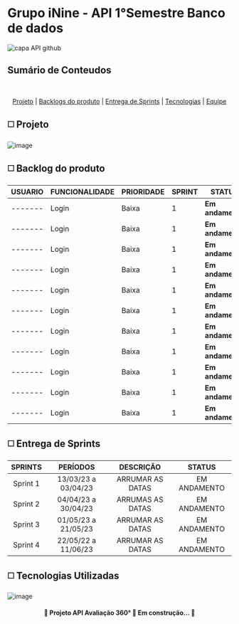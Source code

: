 # Grupo iNine - API 1°Semestre Banco de dados

![capa API github](https://user-images.githubusercontent.com/117841950/227275316-458a96da-ec44-48c8-9f25-ff84fe01f39f.png)

## Sumário de Conteudos 
<br id="topo">
<p align="center">
    <a href="#sobre">Projeto</a>  |
    <a href="#backlogs">Backlogs do produto</a>  |
    <a href="#entrega">Entrega de Sprints</a>  |
    <a href="#tecnologias">Tecnologias</a>  |
    <a href="#equipe">Equipe</a>
</p>

<span id="sobre">
  
##  :white_medium_square: Projeto
![image](https://user-images.githubusercontent.com/117841950/227311492-1cd27ad9-9c6b-43ba-8ff0-8df8f892f3df.png)

<span id="backlogs">
  
##  :white_medium_square: Backlog do produto

| **USUARIO** |  **FUNCIONALIDADE**  | **PRIORIDADE** | **SPRINT** | **STATUS** |
|-----------------------|-------------------------|---------------------|----------------|-------------------------|
| ------- | Login | Baixa | 1 | **Em andamento** |
| ------- | Login | Baixa | 1 | **Em andamento** |
| ------- | Login | Baixa | 1 | **Em andamento** |
| ------- | Login | Baixa | 1 | **Em andamento** |
| ------- | Login | Baixa | 1 | **Em andamento** |
| ------- | Login | Baixa | 1 | **Em andamento** |
| ------- | Login | Baixa | 1 | **Em andamento** |
| ------- | Login | Baixa | 1 | **Em andamento** |
| ------- | Login | Baixa | 1 | **Em andamento** |
| ------- | Login | Baixa | 1 | **Em andamento** |
| ------- | Login | Baixa | 1 | **Em andamento** |

<span id="Entrega">

##  :white_medium_square: Entrega de Sprints

| SPRINTS | PERÍODOS | DESCRIÇÃO | STATUS |
|:-------:|:-----:|:---------:|:------:|
| Sprint 1 | 13/03/23 a 03/04/23 | ARRUMAR AS DATAS | EM ANDAMENTO |
| Sprint 2 | 04/04/23 a 30/04/23 | ARRUMAS AS DATAS | EM ANDAMENTO |
| Sprint 3 | 01/05/23 a 21/05/23 | ARRUMAR AS DATAS | EM ANDAMENTO |
| Sprint 4 | 22/05/22 a 11/06/23 | ARRUMAR AS DATAS | EM ANDAMENTO |

<span id="Tecnologias">
    
##  :white_medium_square: Tecnologias Utilizadas
    
![image](https://user-images.githubusercontent.com/117841950/227837466-a78c52b6-6c19-4425-af12-fca776bd1350.png)




<h4 align = "center">
    🚧 Projeto API Avaliação 360° 🚀 Em construção... 🚧
</h4>
